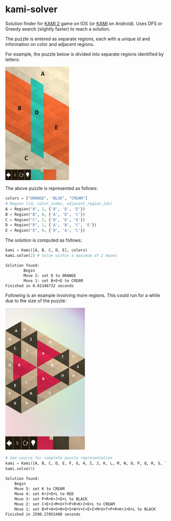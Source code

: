 # kami-solver
Solution finder for [KAMI 2](https://itunes.apple.com/us/app/kami-2/id1133161444?mt=8) game on IOS (or [KAMI](https://play.google.com/store/apps/details?id=air.com.stateofplaygames.kamifree&hl=en) on Android). 
Uses DFS or Greedy search (slightly faster) to reach a solution.

The puzzle is entered as separate regions, each with a unique id and information on color and adjacent regions.

For example, the puzzle below is divided into separate regions identified by letters:   

<img src="https://github.com/eternalthinker/kami-solver/blob/master/kami-2-puzzle-examples/kami1_regions.jpg" width="200px"/>  

The above puzzle is represented as follows:
```python
colors = ["ORANGE", "BLUE", "CREAM"]
# Region (id, color_index, adjacent_region_ids)
A = Region("A", 2, {'B', 'D', 'E'})
B = Region("B", 0, {'A', 'D', 'C'})
C = Region("C", 2, {'B', 'D', 'E'})
D = Region("D", 1, {'A', 'B', 'C', 'E'})
E = Region("E", 0, {'D', 'A', 'C'})
```
The solution is computed as follows:

```python
kami = Kami([A, B, C, D, E], colors)
kami.solve(2) # Solve within a maximum of 2 moves
```
```
Solution found:
        Begin
        Move 2: set D to ORANGE
        Move 1: set B+E+D to CREAM
Finished in 0.01346732 seconds
```

Following is an example involving more regions. This could run for a while due to the size of the puzzle:

<img src="https://github.com/eternalthinker/kami-solver/blob/master/kami-2-puzzle-examples/kami3_regions.jpg" width="250px"/>

```python
# See source for complete puzzle representation
kami = Kami([A, B, C, D, E, F, G, H, I, J, K, L, M, N, O, P, Q, R, S, T, U, V, W, X], colors)
kami.solve(5)
```
```
Solution found:
    Begin
    Move 5: set K to CREAM
    Move 4: set K+J+D+L to RED
    Move 3: set P+R+K+J+D+L to BLACK
    Move 2: set C+E+I+M+U+T+P+R+K+J+D+L to CREAM
    Move 1: set B+F+H+O+N+Q+S+W+V+C+E+I+M+U+T+P+R+K+J+D+L to BLACK
Finished in 2590.27052498 seconds 
```
